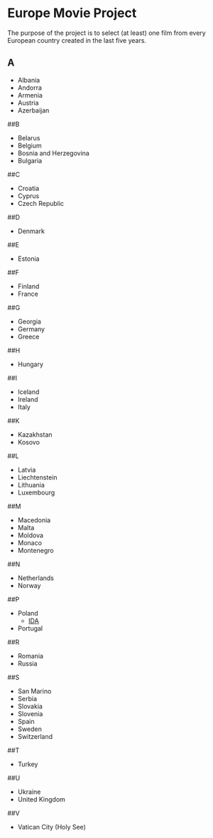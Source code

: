 # Europe Movie Project
The purpose of the project is to select (at least) one film from every European country created in the last five years.	

## A
- Albania
- Andorra
- Armenia
- Austria
- Azerbaijan

##B
- Belarus
- Belgium
- Bosnia and Herzegovina
- Bulgaria

##C
- Croatia
- Cyprus
- Czech Republic

##D
- Denmark

##E
- Estonia

##F
- Finland
- France

##G
- Georgia
- Germany
- Greece

##H
- Hungary

##I
- Iceland
- Ireland
- Italy

##K
- Kazakhstan
- Kosovo

##L
- Latvia
- Liechtenstein
- Lithuania
- Luxembourg

##M
- Macedonia
- Malta
- Moldova
- Monaco
- Montenegro

##N
- Netherlands
- Norway


##P
- Poland
	- [IDA](http://www.imdb.com/title/tt2718492/)
- Portugal

##R
- Romania
- Russia

##S
- San Marino
- Serbia
- Slovakia
- Slovenia
- Spain
- Sweden
- Switzerland

##T
- Turkey

##U
- Ukraine
- United Kingdom

##V
- Vatican City (Holy See)